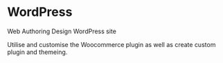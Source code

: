 # WordPress
Web Authoring Design WordPress site

Utilise and customise the Woocommerce plugin as well as create custom plugin and themeing.

